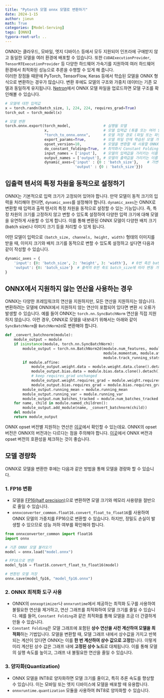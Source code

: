 ```yaml
---
title: "Pytorch 모델 onnx 모델로 변환하기"
date: 2024-1-15
author: jieun
math: True
categories: [Model-Serving]
tags: [ONNX]
typora-root-url: ..
---
```


ONNX는 클라우드, 모바일, 엣지 디바이스 등에서 모두 지원되어 인프라에 구애받지 않고 동일한 모델을 여러 환경에 배포할 수 있습니다. 또한 `CUDAExecutionProvider`, `TensorRTExecutionProvider` 등 다양한 하드웨어 가속기를 지원하여 여러 하드웨어 환경에서 최적화된 성능으로 추론을 수행할 수 있게 해 줍니다.  
이러한 장점들 때문에 PyTorch, TensorFlow, Keras 등에서 학습된 모델을 ONNX 형식으로 변환하는 경우가 많습니다. 변환 후에도 모델의 구조와 가중치 데이터는 기존 모델과 동일하게 유지됩니다. [Netron](https://netron.app/)에서 ONNX 모델 파일을 업로드하면 모델 구조를 확인해볼 수 있습니다.

```python
# 모델에 대한 입력값
x = torch.randn(batch_size, 1, 224, 224, requires_grad=True)
torch_out = torch_model(x)

# 모델 변환
torch.onnx.export(torch_model,               # 실행될 모델
                  x,                         # 모델 입력값 (튜플 또는 여러 입력값들도 가능)
                  "torch_to_onnx.onnx",      # 모델 저장 경로 (파일 또는 파일과 유사한 객체 모두 가능)
                  export_params=True,        # 모델 파일 안에 학습된 모델 가중치를 저장할지의 여부
                  opset_version=10,          # 모델을 변환할 때 사용할 ONNX 버전
                  do_constant_folding=True,  # 최적화시 Constant Folding을 사용할지의 여부
                  input_names = ['input'],   # 모델의 입력값을 가리키는 이름
                  output_names = ['output'], # 모델의 출력값을 가리키는 이름
                  dynamic_axes={'input' : {0 : 'batch_size'},    # 가변적인 길이를 가진 차원
                                'output' : {0 : 'batch_size'}})
```

## 입출력 텐서의 특정 차원을 동적으로 설정하기

ONNX는 기본적으로 입력 크기가 고정되어 있어야 합니다. 만약 모델이 동적 크기의 입력을 처리해야 한다면, `dynamic_axes`를 설정해야 합니다. `dynamic_axes`는 ONNX로 변환할 때 입력과 출력 텐서의 특정 차원을 동적으로 설정할 수 있는 기능입니다. 즉, 특정 차원의 크기를 고정하지 않고 변할 수 있도록 설정하여 다양한 입력 크기에 대해 모델을 유연하게 사용할 수 있게 합니다. 이를 통해 변환된 ONNX 모델이 다양한 배치 크기(batch size)나 이미지 크기 등을 처리할 수 있게 됩니다.  

어떤 모델이 입력으로 `(batch_size, channels, height, width)` 형태의 이미지를 받을 때, 이미지 크기와 배치 크기를 동적으로 변할 수 있도록 설정하고 싶다면 다음과 같이 작성할 수 있습니다.

```python
dynamic_axes = {
    'input': {0: 'batch_size', 2: 'height', 3: 'width'},  # 0번 축은 batch_size, 2번 축은 height, 3번 축은 width가 동적으로 변함
    'output': {0: 'batch_size'}  # 출력의 0번 축도 batch_size에 따라 변동 가능
}
```

## ONNX에서 지원하지 않는 연산을 사용하는 경우

ONNX는 다양한 프레임워크의 연산을 지원하지만, 모든 연산을 지원하지는 않습니다. 변환하려는 모델에 ONNX에서 지원하지 않는 연산이 포함되어 있다면 변환 시 오류가 발생할 수 있습니다. 예를 들어 ONNX는 `torch.nn.SyncBatchNorm` 연산을 직접 지원하지 않습니다. 이런 경우, ONNX로 모델을 내보내기 위해서는 아래와 같이 `SyncBatchNorm`을 `BatchNorm2d`로 변환해야 합니다.

```python
def _convert_batchnorm(module):
    module_output = module
    if isinstance(module, torch.nn.SyncBatchNorm):
        module_output = torch.nn.BatchNorm2d(module.num_features, module.eps,
                                             module.momentum, module.affine,
                                             module.track_running_stats)
        if module.affine:
            module_output.weight.data = module.weight.data.clone().detach()
            module_output.bias.data = module.bias.data.clone().detach()
            # keep requires_grad unchanged
            module_output.weight.requires_grad = module.weight.requires_grad
            module_output.bias.requires_grad = module.bias.requires_grad
        module_output.running_mean = module.running_mean
        module_output.running_var = module.running_var
        module_output.num_batches_tracked = module.num_batches_tracked
    for name, child in module.named_children():
        module_output.add_module(name, _convert_batchnorm(child))
    del module
    return module_output
```
  
ONNX opset 버전별 지원하는 연산은 [이곳](https://onnx.ai/onnx/operators/)에서 확인할 수 있는데요. ONNX의 opset 버전은 ONNX의 버전과는 다르다는 점을 주의해야 합니다. [이곳](https://onnxruntime.ai/docs/reference/compatibility.html)에서 ONNX 버전과 opset 버전의 호환성을 체크하는 것이 좋습니다.

## 모델 경량화

ONNX로 모델을 변환한 후에는 다음과 같은 방법을 통해 모델을 경량화 할 수 있습니다.

### 1. FP16 변환

- 모델을 [FP16(half precision)](https://jieun121070.github.io/posts/Mixed-Precision%EA%B3%BC-Half-Precision/)으로 변환하면 모델 크기와 메모리 사용량을 절반으로 줄일 수 있습니다.
- `onnxconverter_common.float16.convert_float_to_float16`를 사용하여 ONNX 모델의 가중치를 FP16으로 변환할 수 있습니다. 하지만, 정밀도 손실이 발생할 수 있으므로 성능 저하 여부를 확인해야 합니다.

```python
from onnxconverter_common import float16
import onnx

# 기존 ONNX 모델 불러오기
model = onnx.load("model.onnx")

# FP16으로 변환
model_fp16 = float16.convert_float_to_float16(model)

# 변환된 모델 저장
onnx.save(model_fp16, "model_fp16.onnx")
```

### 2. ONNX 최적화 도구 사용

- ONNX의 `onnxoptimizer`나 `onnxruntime`에서 제공하는 최적화 도구를 사용하여 불필요한 연산을 제거하고, 연산 그래프를 최적화하여 모델 크기를 줄일 수 있습니다. 예를 들어, `Constant Folding`과 같은 최적화를 통해 모델을 조금 더 간결하게 만들 수 있습니다.
- `Constant Folding`은 모델 그래프에 포함된 **상수 연산을 사전 계산하여 모델을 최적화**하는 기법입니다. 모델을 변환할 때, 모델 그래프 내에서 상수값을 가지고 반복되는 계산이 있다면 ONNX는 이를 **한 번 계산하여 상수 값으로 고정**합니다. 이렇게 미리 계산된 상수 값은 그래프 내에 **고정된 상수 노드**로 대체됩니다. 이를 통해 모델의 실행 속도를 높이고, 그래프 내 불필요한 연산을 줄일 수 있습니다.

### 3. 양자화(Quantization)

- ONNX 모델을 INT8로 양자화하면 모델 크기를 줄이고, 특히 추론 속도를 향상할 수 있습니다. 이는 모바일 또는 엣지 디바이스에 모델을 배포할 때 유용합니다.
- `onnxruntime.quantization` 모듈을 사용하여 INT8로 양자화할 수 있습니다.
